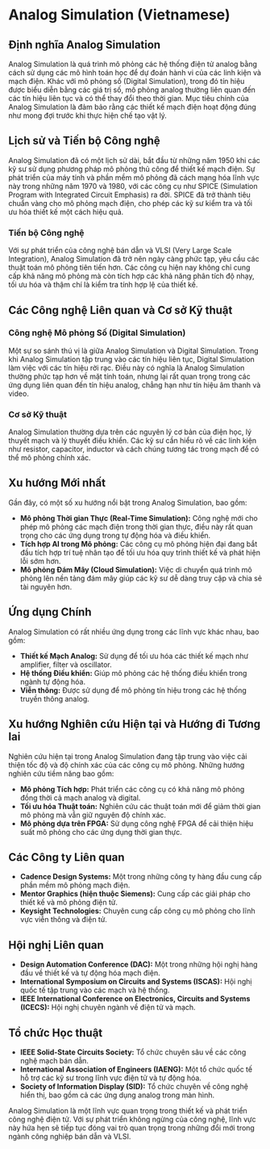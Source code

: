 # Analog Simulation (Vietnamese)

## Định nghĩa Analog Simulation

Analog Simulation là quá trình mô phỏng các hệ thống điện tử analog bằng cách sử dụng các mô hình toán học để dự đoán hành vi của các linh kiện và mạch điện. Khác với mô phỏng số (Digital Simulation), trong đó tín hiệu được biểu diễn bằng các giá trị số, mô phỏng analog thường liên quan đến các tín hiệu liên tục và có thể thay đổi theo thời gian. Mục tiêu chính của Analog Simulation là đảm bảo rằng các thiết kế mạch điện hoạt động đúng như mong đợi trước khi thực hiện chế tạo vật lý.

## Lịch sử và Tiến bộ Công nghệ

Analog Simulation đã có một lịch sử dài, bắt đầu từ những năm 1950 khi các kỹ sư sử dụng phương pháp mô phỏng thủ công để thiết kế mạch điện. Sự phát triển của máy tính và phần mềm mô phỏng đã cách mạng hóa lĩnh vực này trong những năm 1970 và 1980, với các công cụ như SPICE (Simulation Program with Integrated Circuit Emphasis) ra đời. SPICE đã trở thành tiêu chuẩn vàng cho mô phỏng mạch điện, cho phép các kỹ sư kiểm tra và tối ưu hóa thiết kế một cách hiệu quả.

### Tiến bộ Công nghệ

Với sự phát triển của công nghệ bán dẫn và VLSI (Very Large Scale Integration), Analog Simulation đã trở nên ngày càng phức tạp, yêu cầu các thuật toán mô phỏng tiên tiến hơn. Các công cụ hiện nay không chỉ cung cấp khả năng mô phỏng mà còn tích hợp các khả năng phân tích độ nhạy, tối ưu hóa và thậm chí là kiểm tra tính hợp lệ của thiết kế.

## Các Công nghệ Liên quan và Cơ sở Kỹ thuật

### Công nghệ Mô phỏng Số (Digital Simulation)

Một sự so sánh thú vị là giữa Analog Simulation và Digital Simulation. Trong khi Analog Simulation tập trung vào các tín hiệu liên tục, Digital Simulation làm việc với các tín hiệu rời rạc. Điều này có nghĩa là Analog Simulation thường phức tạp hơn về mặt tính toán, nhưng lại rất quan trọng trong các ứng dụng liên quan đến tín hiệu analog, chẳng hạn như tín hiệu âm thanh và video.

### Cơ sở Kỹ thuật

Analog Simulation thường dựa trên các nguyên lý cơ bản của điện học, lý thuyết mạch và lý thuyết điều khiển. Các kỹ sư cần hiểu rõ về các linh kiện như resistor, capacitor, inductor và cách chúng tương tác trong mạch để có thể mô phỏng chính xác.

## Xu hướng Mới nhất

Gần đây, có một số xu hướng nổi bật trong Analog Simulation, bao gồm:

- **Mô phỏng Thời gian Thực (Real-Time Simulation):** Công nghệ mới cho phép mô phỏng các mạch điện trong thời gian thực, điều này rất quan trọng cho các ứng dụng trong tự động hóa và điều khiển.
- **Tích hợp AI trong Mô phỏng:** Các công cụ mô phỏng hiện đại đang bắt đầu tích hợp trí tuệ nhân tạo để tối ưu hóa quy trình thiết kế và phát hiện lỗi sớm hơn.
- **Mô phỏng Đám Mây (Cloud Simulation):** Việc di chuyển quá trình mô phỏng lên nền tảng đám mây giúp các kỹ sư dễ dàng truy cập và chia sẻ tài nguyên hơn.

## Ứng dụng Chính

Analog Simulation có rất nhiều ứng dụng trong các lĩnh vực khác nhau, bao gồm:

- **Thiết kế Mạch Analog:** Sử dụng để tối ưu hóa các thiết kế mạch như amplifier, filter và oscillator.
- **Hệ thống Điều khiển:** Giúp mô phỏng các hệ thống điều khiển trong ngành tự động hóa.
- **Viễn thông:** Được sử dụng để mô phỏng tín hiệu trong các hệ thống truyền thông analog.

## Xu hướng Nghiên cứu Hiện tại và Hướng đi Tương lai

Nghiên cứu hiện tại trong Analog Simulation đang tập trung vào việc cải thiện tốc độ và độ chính xác của các công cụ mô phỏng. Những hướng nghiên cứu tiềm năng bao gồm:

- **Mô phỏng Tích hợp:** Phát triển các công cụ có khả năng mô phỏng đồng thời cả mạch analog và digital.
- **Tối ưu hóa Thuật toán:** Nghiên cứu các thuật toán mới để giảm thời gian mô phỏng mà vẫn giữ nguyên độ chính xác.
- **Mô phỏng dựa trên FPGA:** Sử dụng công nghệ FPGA để cải thiện hiệu suất mô phỏng cho các ứng dụng thời gian thực.

## Các Công ty Liên quan

- **Cadence Design Systems:** Một trong những công ty hàng đầu cung cấp phần mềm mô phỏng mạch điện.
- **Mentor Graphics (hiện thuộc Siemens):** Cung cấp các giải pháp cho thiết kế và mô phỏng điện tử.
- **Keysight Technologies:** Chuyên cung cấp công cụ mô phỏng cho lĩnh vực viễn thông và điện tử.

## Hội nghị Liên quan

- **Design Automation Conference (DAC):** Một trong những hội nghị hàng đầu về thiết kế và tự động hóa mạch điện.
- **International Symposium on Circuits and Systems (ISCAS):** Hội nghị quốc tế tập trung vào các mạch và hệ thống.
- **IEEE International Conference on Electronics, Circuits and Systems (ICECS):** Hội nghị chuyên ngành về điện tử và mạch.

## Tổ chức Học thuật

- **IEEE Solid-State Circuits Society:** Tổ chức chuyên sâu về các công nghệ mạch bán dẫn.
- **International Association of Engineers (IAENG):** Một tổ chức quốc tế hỗ trợ các kỹ sư trong lĩnh vực điện tử và tự động hóa.
- **Society of Information Display (SID):** Tổ chức chuyên về công nghệ hiển thị, bao gồm cả các ứng dụng analog trong màn hình.

Analog Simulation là một lĩnh vực quan trọng trong thiết kế và phát triển công nghệ điện tử. Với sự phát triển không ngừng của công nghệ, lĩnh vực này hứa hẹn sẽ tiếp tục đóng vai trò quan trọng trong những đổi mới trong ngành công nghiệp bán dẫn và VLSI.